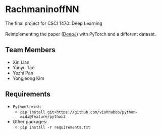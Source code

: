 # RachmaninoffNN

The final project for CSCI 1470: Deep Learning  
&nbsp;  
Reimplementing the paper ([DeepJ](https://github.com/calclavia/DeepJ)) with PyTorch and a different dataset.

## Team Members
* Xin Lian
* Yanyu Tao
* Yezhi Pan
* Yongjeong Kim

## Requirements
- `Python3-midi`: 
  - `pip install git+https://github.com/vishnubob/python-midi@feature/python3`
- Other packages:
  - `pip install -r requirements.txt`
